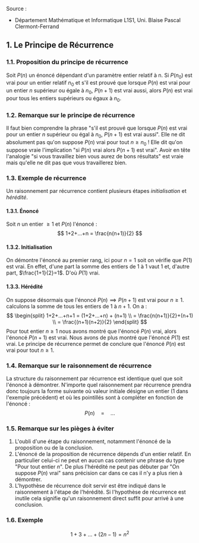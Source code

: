 Source :
- Département Mathématique et Informatique L1S1, Uni. Blaise Pascal Clermont-Ferrand
## 1. Le Principe de Récurrence
### 1.1. Proposition du principe de récurrence
Soit $P(n)$ un énoncé dépendant d'un paramètre entier relatif à n. 
Si $P(n_0)$ est vrai pour un entier relatif $n_0$ et s'il est prouvé que lorsque $P(n)$ est vrai pour un entier $n$ supérieur ou égale à $n_0$, $P(n+1)$ est vrai aussi, alors $P(n)$ est vrai pour tous les entiers supérieurs ou égaux à $n_0$.

### 1.2. Remarque sur le principe de récurrence 
Il faut bien comprendre la phrase "s'il est prouvé que lorsque $P(n)$ est vrai pour un entier $n$ supérieur ou égal à $n_0$, $P(n+1)$ est vrai aussi". Elle ne dit absolument pas qu'on suppose $P(n)$ vrai pour tout $n \geq n_0$ ! Elle dit qu'on suppose vraie l'implication "si $P(n)$ vrai alors $P(n+1)$ est vrai". Avoir en tête l'analogie "si vous travaillez bien vous aurez de bons résultats" est vraie mais qu'elle ne dit pas que vous travaillerez bien.

### 1.3. Exemple de récurrence  
Un raisonnement par récurrence contient plusieurs étapes _initialisation_ et _hérédité_. 
#### 1.3.1. Énoncé 
Soit $n$ un entier $\geq 1$ et $P(n)$ l'énoncé :
$$
1+2+...+n = \frac{n(n+1)}{2}
$$
#### 1.3.2. Initialisation
On démontre l'énoncé au premier rang, ici pour $n=1$ soit on vérifie que $P(1)$ est vrai. En effet, d'une part la somme des entiers de 1 à 1 vaut 1 et, d'autre part, $\frac{1+1}{2}=1$. D'où $P(1)$ vrai.

#### 1.3.3. Hérédité
On suppose désormais que l'énoncé $P(n)\implies P(n+1)$ est vrai pour $n\geq 1$. calculons la somme de tous les entiers de $1$ à $n+1$. On a :
$$
\begin{split}
1+2+...+n+1 = (1+2+...+n) + (n+1) \\
= \frac{n(n+1)}{2}+(n+1) \\
= \frac{(n+1)(n+2)}{2}
\end{split}
$$
Pour tout entier $n \geq 1$ nous avons montré que l'énoncé $P(n)$ vrai, alors l'énoncé $P(n+1)$ est vrai. Nous avons de plus montré que l'énoncé $P(1)$ est vrai. Le principe de récurrence permet de conclure que l'énoncé $P(n)$ est vrai pour tout $n\geq 1$.

### 1.4. Remarque sur le raisonnement de récurrence 
La structure du raisonnement par récurrence est identique quel que soit l'énoncé à démontrer. N'importe quel raisonnement par récurrence prendra donc toujours la forme suivante où valeur initiale désigne un entier (1 dans l'exemple précédent) et où les pointillés sont à compléter en fonction de l'énoncé :
$$
P(n) \quad = \quad ...
$$
### 1.5. Remarque sur les pièges à éviter 
1. L'oubli d'une étape du raisonnement, notamment l'énoncé de la proposition ou de la conclusion.
2. L'énoncé de la proposition de récurrence dépends d'un entier relatif. En particulier celui-ci ne peut en aucun cas contenir une phrase du type "Pour tout entier $n$". De plus l'hérédité ne peut pas débuter par "On suppose $P(n)$ vrai" sans précision car dans ce cas il n'y a plus rien à démontrer.
3. L'hypothèse de récurrence doit servir est être indiqué dans le raisonnement à l'étape de l'hérédité. Si l'hypothèse de récurrence est inutile cela signifie qu'un raisonnement direct suffit pour arrivé à une conclusion.

### 1.6. Exemple 
$$
1+3+...+(2n-1)=n^2
$$
